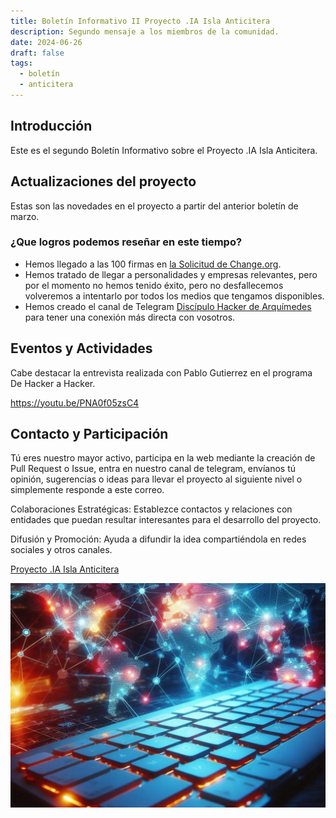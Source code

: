 ```yaml
---
title: Boletín Informativo II Proyecto .IA Isla Anticitera
description: Segundo mensaje a los miembros de la comunidad.
date: 2024-06-26
draft: false
tags:
  - boletín
  - anticitera
---
```


## Introducción

Este es el segundo Boletín Informativo sobre el Proyecto .IA Isla Anticitera.

## Actualizaciones del proyecto

Estas son las novedades en el proyecto a partir del anterior boletín de marzo.

### ¿Que logros podemos reseñar en este tiempo?

- Hemos llegado a las 100 firmas en [la Solicitud de Change.org](https://chng.it/hqCyzBpwgW).
- Hemos tratado de llegar a personalidades y empresas relevantes, pero por el momento no hemos tenido éxito, pero no desfallecemos volveremos a intentarlo por todos los medios que tengamos disponibles.
- Hemos creado el canal de Telegram [Discípulo Hacker de Arquímedes](https://t.me/+oAeZGMsePDg2ZDI0) para tener una conexión más directa con vosotros.


## Eventos y Actividades

Cabe destacar la entrevista realizada con Pablo Gutierrez en el programa De Hacker a Hacker.

https://youtu.be/PNA0f05zsC4

## Contacto y Participación

Tú eres nuestro mayor activo, participa en la web mediante la creación de Pull Request o Issue, entra en nuestro canal de telegram, envíanos tú opinión, sugerencias o ideas para llevar el proyecto al siguiente nivel o simplemente responde a este correo.

Colaboraciones Estratégicas: Establezce contactos y relaciones con entidades que puedan resultar interesantes para el desarrollo del proyecto.

Difusión y Promoción: Ayuda a difundir la idea compartiéndola en redes sociales y otros canales.

[Proyecto .IA Isla Anticitera](https://anticitera.deft.work)

<a href="https://anticitera.deft.work">
  <img src="/img/TecladoyPaises.webp" alt="Pie Proyecto .IA Isla Anticitera">
</a>